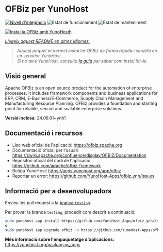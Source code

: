 <!--
N.B.: Aquest README ha estat generat automàticament per <https://github.com/YunoHost/apps/tree/master/tools/readme_generator>
NO s'ha de modificar manualment.
-->

# OFBiz per YunoHost

[![Nivell d'integració](https://apps.yunohost.org/badge/integration/ofbiz)](https://ci-apps.yunohost.org/ci/apps/ofbiz/)
![Estat de funcionament](https://apps.yunohost.org/badge/state/ofbiz)
![Estat de manteniment](https://apps.yunohost.org/badge/maintained/ofbiz)

[![Instal·la OFBiz amb YunoHosth](https://install-app.yunohost.org/install-with-yunohost.svg)](https://install-app.yunohost.org/?app=ofbiz)

*[Llegeix aquest README en altres idiomes.](./ALL_README.md)*

> *Aquest paquet et permet instal·lar OFBiz de forma ràpida i senzilla en un servidor YunoHost.*  
> *Si no tens YunoHost, consulta [la guia](https://yunohost.org/install) per saber com instal·lar-lo.*

## Visió general

Apache OFBiz is an open source product for the automation of enterprise processes. It includes framework components and business applications for ERP, CRM, E-Business/E-Commerce, Supply Chain Management and Manufacturing Resource Planning. OFBiz provides a foundation and starting point for reliable, secure and scalable enterprise solutions. 


**Versió inclosa:** 24.09.01~ynh1
## Documentació i recursos

- Lloc web oficial de l'aplicació: <https://ofbiz.apache.org>
- Documentació oficial per l'usuari: <https://cwiki.apache.org/confluence/display/OFBIZ/Documentation>
- Repositori oficial del codi de l'aplicació: <https://github.com/apache/ofbiz-framework>
- Botiga YunoHost: <https://apps.yunohost.org/app/ofbiz>
- Reportar un error: <https://github.com/YunoHost-Apps/ofbiz_ynh/issues>

## Informació per a desenvolupadors

Envieu les pull request a la [branca `testing`](https://github.com/YunoHost-Apps/ofbiz_ynh/tree/testing).

Per provar la branca `testing`, procedir com descrit a continuació:

```bash
sudo yunohost app install https://github.com/YunoHost-Apps/ofbiz_ynh/tree/testing --debug
o
sudo yunohost app upgrade ofbiz -u https://github.com/YunoHost-Apps/ofbiz_ynh/tree/testing --debug
```

**Més informació sobre l'empaquetatge d'aplicacions:** <https://yunohost.org/packaging_apps>
